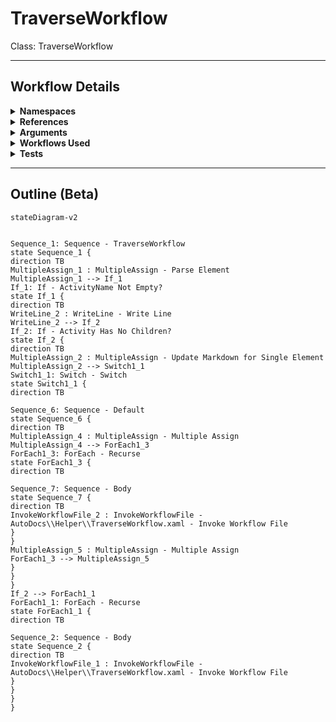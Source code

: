 # TraverseWorkflow
Class: TraverseWorkflow



<hr />

## Workflow Details
<details>
    <summary>
    <b>Namespaces</b>
    </summary>
    
- System.Activities
- System.Activities.Statements
- System.Activities.Expressions
- System.Activities.Validation
- System.Activities.XamlIntegration
- Microsoft.VisualBasic
- Microsoft.VisualBasic.Activities
- System
- System.Collections
- System.Collections.Generic
- System.Collections.ObjectModel
- System.Data
- System.Diagnostics
- System.Linq
- System.Net.Mail
- System.Xml
- System.Text
- System.Xml.Linq
- UiPath.Core
- UiPath.Core.Activities
- System.Windows.Markup
- GlobalVariablesNamespace
- GlobalConstantsNamespace
- System.Reflection
- System.Xml.Serialization
- System.IO
- Newtonsoft.Json.Linq
- Newtonsoft.Json
- System.Dynamic
- System.ComponentModel
- System.Collections.Specialized
- System.Linq.Expressions
- System.Runtime.Serialization


</details>
<details>
    <summary>
    <b>References</b>
    </summary>

- Microsoft.CSharp
- Microsoft.VisualBasic
- Microsoft.Win32.Primitives
- netstandard
- Newtonsoft.Json
- NPOI
- PresentationFramework
- System
- System.Activities
- System.Collections
- System.Collections.Immutable
- System.Collections.NonGeneric
- System.Collections.Specialized
- System.ComponentModel
- System.ComponentModel.EventBasedAsync
- System.ComponentModel.Primitives
- System.ComponentModel.TypeConverter
- System.Configuration.ConfigurationManager
- System.Console
- System.Core
- System.Data
- System.Data.Common
- System.IO.FileSystem.AccessControl
- System.IO.FileSystem.DriveInfo
- System.IO.FileSystem.Watcher
- System.IO.Packaging
- System.Linq
- System.Linq.Expressions
- System.Linq.Parallel
- System.Linq.Queryable
- System.Memory
- System.Memory.Data
- System.ObjectModel
- System.Private.CoreLib
- System.Private.DataContractSerialization
- System.Private.ServiceModel
- System.Private.Uri
- System.Private.Xml
- System.Private.Xml.Linq
- System.Reflection.DispatchProxy
- System.Reflection.Metadata
- System.Reflection.TypeExtensions
- System.Runtime.Serialization
- System.Runtime.Serialization.Formatters
- System.Runtime.Serialization.Primitives
- System.Security.Permissions
- System.ServiceModel
- System.ServiceModel.Activities
- System.Xaml
- System.Xml
- System.Xml.Linq
- UiPath.Studio.Constants
- UiPath.System.Activities
- UiPath.System.Activities.Design
- UiPath.System.Activities.ViewModels
- UiPath.Workflow
- WindowsBase


</details>
<details>
    <summary>
    <b>Arguments</b>
    </summary>
    | Name | Direction | Type | Description |
|  --- | --- | --- | ---  |
| in_XElement | InArgument | sxl:XElement |  |
| io_Markdown | InOutArgument | x:String |  |
| io_PreviousActivity | InOutArgument | x:String |  |

    
</details>
<details>
    <summary>
    <b>Workflows Used</b>
    </summary>

- C:\Users\eyash\Documents\UiPath\LazyFramework\AutoDocs\TraverseWorkflow.xaml

    
</details>
<details>
    <summary>
    <b>Tests</b>
    </summary>



    
</details>

<hr />

## Outline (Beta)

```mermaid
stateDiagram-v2


Sequence_1: Sequence - TraverseWorkflow
state Sequence_1 {
direction TB
MultipleAssign_1 : MultipleAssign - Parse Element
MultipleAssign_1 --> If_1
If_1: If - ActivityName Not Empty?
state If_1 {
direction TB
WriteLine_2 : WriteLine - Write Line
WriteLine_2 --> If_2
If_2: If - Activity Has No Children?
state If_2 {
direction TB
MultipleAssign_2 : MultipleAssign - Update Markdown for Single Element
MultipleAssign_2 --> Switch1_1
Switch1_1: Switch - Switch
state Switch1_1 {
direction TB

Sequence_6: Sequence - Default
state Sequence_6 {
direction TB
MultipleAssign_4 : MultipleAssign - Multiple Assign
MultipleAssign_4 --> ForEach1_3
ForEach1_3: ForEach - Recurse
state ForEach1_3 {
direction TB

Sequence_7: Sequence - Body
state Sequence_7 {
direction TB
InvokeWorkflowFile_2 : InvokeWorkflowFile - AutoDocs\\Helper\\TraverseWorkflow.xaml - Invoke Workflow File
}
}
MultipleAssign_5 : MultipleAssign - Multiple Assign
ForEach1_3 --> MultipleAssign_5
}
}
}
If_2 --> ForEach1_1
ForEach1_1: ForEach - Recurse
state ForEach1_1 {
direction TB

Sequence_2: Sequence - Body
state Sequence_2 {
direction TB
InvokeWorkflowFile_1 : InvokeWorkflowFile - AutoDocs\\Helper\\TraverseWorkflow.xaml - Invoke Workflow File
}
}
}
}
```
